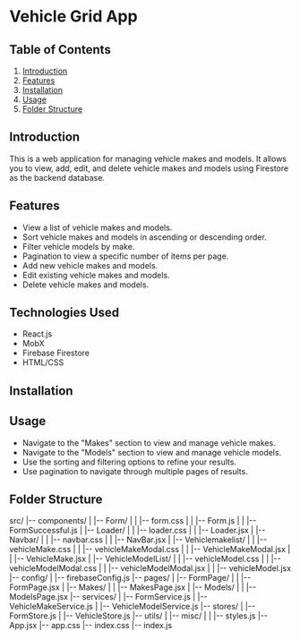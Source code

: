 # Vehicle Grid App

## Table of Contents

1. [Introduction](#introduction)
2. [Features](#features)
3. [Installation](#installation)
4. [Usage](#usage)
5. [Folder Structure](#folder-structure)


## Introduction

This is a web application for managing vehicle makes and models. It allows you to view, add, edit, and delete vehicle makes and models using Firestore as the backend database.

## Features

- View a list of vehicle makes and models.
- Sort vehicle makes and models in ascending or descending order.
- Filter vehicle models by make.
- Pagination to view a specific number of items per page.
- Add new vehicle makes and models.
- Edit existing vehicle makes and models.
- Delete vehicle makes and models.

## Technologies Used

- React.js
- MobX 
- Firebase Firestore
- HTML/CSS


## Installation

<!--
# Clone the repository
git clone git@github.com:ltrzic12/vehicle-grid.git

# Navigate to the project directory
cd vehicle-grid

# Install dependencies
npm install

#Start development server
npm start  
-->

## Usage

- Navigate to the "Makes" section to view and manage vehicle makes.
- Navigate to the "Models" section to view and manage vehicle models.
- Use the sorting and filtering options to refine your results.
- Use pagination to navigate through multiple pages of results.

## Folder Structure

src/
|-- components/
|   |-- Form/
|   |   |-- form.css
|   |   |-- Form.js
|   |   |-- FormSuccessful.js
|   |-- Loader/
|   |   |-- loader.css
|   |   |-- Loader.jsx
|   |-- Navbar/
|   |   |-- navbar.css
|   |   |-- NavBar.jsx
|   |-- Vehiclemakelist/
|   |   |-- vehicleMake.css
|   |   |-- vehicleMakeModal.css
|   |   |-- VehicleMakeModal.jsx
|   |   |-- VehicleMake.jsx
|   |-- VehicleModelList/
|   |   |-- vehicleModel.css
|   |   |-- vehicleModelModal.css
|   |   |-- vehicleModelModal.jsx
|   |   |-- vehicleModel.jsx
|-- config/
|   |-- firebaseConfig.js
|-- pages/
|   |-- FormPage/
|   |   |-- FormPage.jsx
|   |-- Makes/
|   |   |-- MakesPage.jsx
|   |-- Models/
|   |   |-- ModelsPage.jsx
|-- services/
|   |-- FormService.js
|   |-- VehicleMakeService.js
|   |-- VehicleModelService.js
|-- stores/
|   |-- FormStore.js
|   |-- VehicleStore.js
|-- utils/
|   |-- misc/
|   |   |-- styles.js
|-- App.jsx
|-- app.css
|-- index.css
|-- index.js